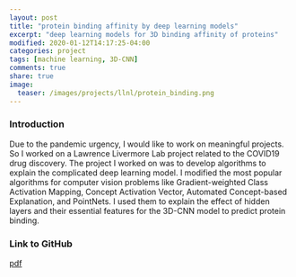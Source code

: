 ```yaml
---
layout: post
title: "protein binding affinity by deep learning models"
excerpt: "deep learning models for 3D binding affinity of proteins"
modified: 2020-01-12T14:17:25-04:00
categories: project
tags: [machine learning, 3D-CNN]
comments: true
share: true
image:
  teaser: /images/projects/llnl/protein_binding.png
---
```

<!-- 
Investigated 3D-CNN, GCNN, Fusion Model, GAM++ models to model the 3D binding affinity of
proteins for drug discovery -->


### Introduction

Due to the pandemic urgency, I would like to work on meaningful projects. So I worked on a Lawrence Livermore Lab project related to the COVID19 drug discovery. The project I worked on was to develop algorithms to explain the complicated deep learning model. I modified the most popular algorithms for computer vision problems like Gradient-weighted Class Activation Mapping,  Concept Activation Vector, Automated Concept-based Explanation, and PointNets. I used them to explain the effect of hidden layers and their essential features for the 3D-CNN model to predict protein binding. 


### Link to GitHub

[pdf](https://github.com/zzh237/llnl)